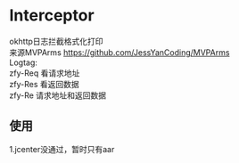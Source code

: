 # Interceptor
okhttp日志拦截格式化打印  
来源MVPArms  https://github.com/JessYanCoding/MVPArms  
Logtag:  
zfy-Req 看请求地址  
zfy-Res 看返回数据  
zfy-Re  请求地址和返回数据  



## 使用
1.jcenter没通过，暂时只有aar